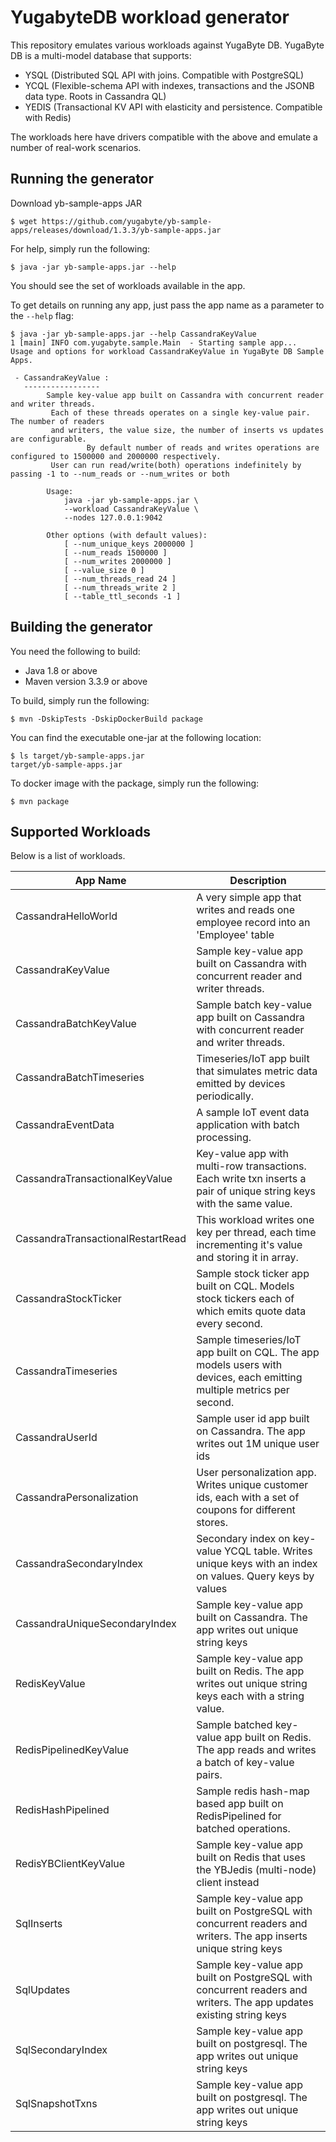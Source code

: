 # YugabyteDB workload generator

This repository emulates various workloads against YugaByte DB. YugaByte DB is a multi-model database that supports:
* YSQL (Distributed SQL API with joins. Compatible with PostgreSQL)
* YCQL (Flexible-schema API with indexes, transactions and the JSONB data type. Roots in Cassandra QL)
* YEDIS (Transactional KV API with elasticity and persistence. Compatible with Redis)

The workloads here have drivers compatible with the above and emulate a number of real-work scenarios.

## Running the generator

Download yb-sample-apps JAR
```
$ wget https://github.com/yugabyte/yb-sample-apps/releases/download/1.3.3/yb-sample-apps.jar
```

For help, simply run the following:

```
$ java -jar yb-sample-apps.jar --help
```
You should see the set of workloads available in the app.

To get details on running any app, just pass the app name as a parameter to the `--help` flag:
```
$ java -jar yb-sample-apps.jar --help CassandraKeyValue
1 [main] INFO com.yugabyte.sample.Main  - Starting sample app...
Usage and options for workload CassandraKeyValue in YugaByte DB Sample Apps.

 - CassandraKeyValue :
   -----------------
		Sample key-value app built on Cassandra with concurrent reader and writer threads.
		 Each of these threads operates on a single key-value pair. The number of readers
		 and writers, the value size, the number of inserts vs updates are configurable.
                 By default number of reads and writes operations are configured to 1500000 and 2000000 respectively.
		 User can run read/write(both) operations indefinitely by passing -1 to --num_reads or --num_writes or both
        
		Usage:
			java -jar yb-sample-apps.jar \
			--workload CassandraKeyValue \
			--nodes 127.0.0.1:9042

		Other options (with default values):
			[ --num_unique_keys 2000000 ]
			[ --num_reads 1500000 ]
			[ --num_writes 2000000 ]
			[ --value_size 0 ]
			[ --num_threads_read 24 ]
			[ --num_threads_write 2 ]
			[ --table_ttl_seconds -1 ]
```

## Building the generator

You need the following to build:
* Java 1.8 or above
* Maven version 3.3.9 or above

To build, simply run the following:
```
$ mvn -DskipTests -DskipDockerBuild package
```

You can find the executable one-jar at the following location:
```
$ ls target/yb-sample-apps.jar
target/yb-sample-apps.jar
```

To docker image with the package, simply run the following:
```
$ mvn package
```

## Supported Workloads

Below is a list of workloads.

| App Name                         | Description      |
| -------------------------------- | ---------------- |
| CassandraHelloWorld              | A very simple app that writes and reads one employee record into an 'Employee' table |
| CassandraKeyValue                | Sample key-value app built on Cassandra with concurrent reader and writer threads. |
| CassandraBatchKeyValue           | Sample batch key-value app built on Cassandra with concurrent reader and writer threads.|
| CassandraBatchTimeseries         | Timeseries/IoT app built that simulates metric data emitted by devices periodically.|
| CassandraEventData			   | A sample IoT event data application with batch processing. |
| CassandraTransactionalKeyValue   | Key-value app with multi-row transactions. Each write txn inserts a pair of unique string keys with the same value. |
| CassandraTransactionalRestartRead| This workload writes one key per thread, each time incrementing it's value and storing it in array. |
| CassandraStockTicker             | Sample stock ticker app built on CQL. Models stock tickers each of which emits quote data every second. |
| CassandraTimeseries              | Sample timeseries/IoT app built on CQL. The app models users with devices, each emitting multiple metrics per second. |
| CassandraUserId                  | Sample user id app built on Cassandra. The app writes out 1M unique user ids |
| CassandraPersonalization         | User personalization app. Writes unique customer ids, each with a set of coupons for different stores. |
| CassandraSecondaryIndex          | Secondary index on key-value YCQL table. Writes unique keys with an index on values. Query keys by values|
| CassandraUniqueSecondaryIndex    | Sample key-value app built on Cassandra. The app writes out unique string keys |
| RedisKeyValue                    | Sample key-value app built on Redis. The app writes out unique string keys each with a string value. |
| RedisPipelinedKeyValue           | Sample batched key-value app built on Redis. The app reads and writes a batch of key-value pairs. |
| RedisHashPipelined               | Sample redis hash-map based app built on RedisPipelined for batched operations. |
| RedisYBClientKeyValue            | Sample key-value app built on Redis that uses the YBJedis (multi-node) client instead|
| SqlInserts                       | Sample key-value app built on PostgreSQL with concurrent readers and writers. The app inserts unique string keys |
| SqlUpdates                       | Sample key-value app built on PostgreSQL with concurrent readers and writers. The app updates existing string keys |
| SqlSecondaryIndex                | Sample key-value app built on postgresql. The app writes out unique string keys |
| SqlSnapshotTxns                  | Sample key-value app built on postgresql. The app writes out unique string keys |
